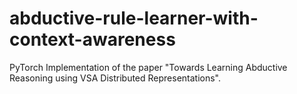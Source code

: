 # abductive-rule-learner-with-context-awareness
PyTorch Implementation of the paper "Towards Learning Abductive Reasoning using VSA Distributed Representations".
